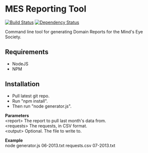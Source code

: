 MES Reporting Tool
==================

[![Build Status](https://travis-ci.org/ChaosExAnima/MES-Reporting-Tool.svg?branch=master)](https://travis-ci.org/ChaosExAnima/MES-Reporting-Tool)
[![Dependency Status](https://david-dm.org/ChaosExAnima/MES-Reporting-Tool.svg)](https://david-dm.org/ChaosExAnima/MES-Reporting-Tool)

Command line tool for generating Domain Reports for the Mind's Eye Society.

Requirements
------------
* NodeJS
* NPM

Installation
------------
* Pull latest git repo.
* Run "npm install".
* Then run "node generator.js".

**Parameters**<br>
\<report>	The report to pull last month's data from.<br>
\<requests>	The requests, in CSV format.<br>
\<output>	Optional. The file to write to.<br>

**Example**<br>
node generator.js 06-2013.txt requests.csv 07-2013.txt
